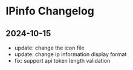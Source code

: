 # IPinfo Changelog

## 2024-10-15

- update: change the icon file
- update: change ip information display format
- fix: support api token length validation
